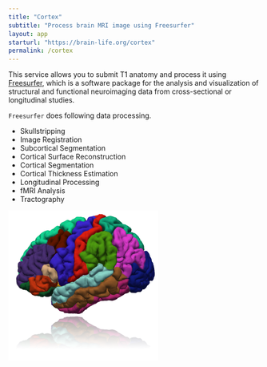 ```yaml
---
title: "Cortex"
subtitle: "Process brain MRI image using Freesurfer"
layout: app
starturl: "https://brain-life.org/cortex"
permalink: /cortex
---
```


This service allows you to submit T1 anatomy and process it using [Freesurfer](https://surfer.nmr.mgh.harvard.edu/), which is a software package for the analysis and visualization of structural and functional neuroimaging data from cross-sectional or longitudinal studies.

`Freesurfer` does following data processing.

* Skullstripping
* Image Registration
* Subcortical Segmentation
* Cortical Surface Reconstruction
* Cortical Segmentation
* Cortical Thickness Estimation
* Longitudinal Processing
* fMRI Analysis
* Tractography

![Freesurfer](/images/fscortex.png)


